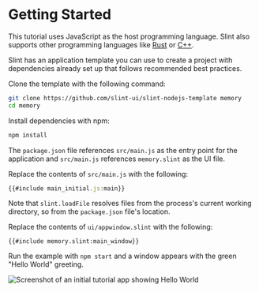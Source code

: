 <!-- Copyright © SixtyFPS GmbH <info@slint.dev> ; SPDX-License-Identifier: MIT -->

# Getting Started

This tutorial uses JavaScript as the host programming language. Slint also supports other programming languages like
[Rust](https://slint.dev/docs/rust/slint/) or [C++](https://slint.dev/docs/cpp/).

Slint has an application template you can use to create a project with dependencies already set up that follows recommended best practices.


Clone the template with the following command:

```sh
git clone https://github.com/slint-ui/slint-nodejs-template memory
cd memory
```

Install dependencies with npm:

```sh
npm install
```

The `package.json` file references `src/main.js` as the entry point for the application and `src/main.js` references `memory.slint` as the UI file.

Replace the contents of `src/main.js` with the following:

```js
{{#include main_initial.js:main}}
```

Note that `slint.loadFile` resolves files from the process's current working directory, so from the `package.json` file's location.

Replace the contents of `ui/appwindow.slint` with the following:

```slint
{{#include memory.slint:main_window}}
```

Run the example with `npm start` and a window appears with the green "Hello World" greeting.

![Screenshot of an initial tutorial app showing Hello World](https://slint.dev/blog/memory-game-tutorial/getting-started.png "Hello World")

